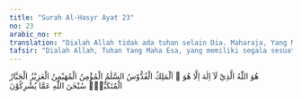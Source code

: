 ```yaml
---
title: "Surah Al-Hasyr Ayat 23"
no: 23
arabic_no: ٢٣
translation: "Dialah Allah tidak ada tuhan selain Dia. Maharaja, Yang Mahasuci, Yang Mahasejahtera, Yang Menjaga Keamanan, Pemelihara Keselamatan, Yang Mahaperkasa, Yang Mahakuasa, Yang Memiliki Segala Keagungan, Mahasuci Allah dari apa yang mereka persekutukan."
tafsir: "Dialah Allah, Tuhan Yang Maha Esa, yang memiliki segala sesuatu yang ada, dan mengurus segalanya menurut yang dikehendaki-Nya. Yang Mahasuci dari segala macam bentuk cacat dan kekurangan. Yang Mahasejahtera, Yang Maha Memelihara keamanan, keseimbangan, dan kelangsungan hidup seluruh makhluk-Nya, Mahaperkasa tidak menganiaya makhluk-Nya, tetapi tuntutan-Nya sangat keras. Dia Mahabesar dan Mahasuci dari segala apa yang dipersekutukan dengan-Nya."
---
```

هُوَ اللّٰهُ الَّذِيْ لَآ اِلٰهَ اِلَّا هُوَ ۚ اَلْمَلِكُ الْقُدُّوْسُ السَّلٰمُ الْمُؤْمِنُ الْمُهَيْمِنُ الْعَزِيْزُ الْجَبَّارُ الْمُتَكَبِّرُۗ سُبْحٰنَ اللّٰهِ عَمَّا يُشْرِكُوْنَ